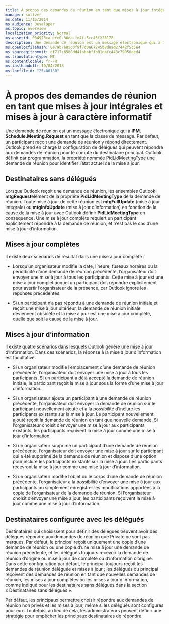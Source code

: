 ```yaml
---
title: À propos des demandes de réunion en tant que mises à jour intégrales et mises à jour à caractère informatif
manager: soliver
ms.date: 11/16/2014
ms.audience: Developer
ms.topic: overview
localization_priority: Normal
ms.assetid: 084928ca-efc0-36da-fe4f-5cc45f226178
description: Une demande de réunion est un message électronique qui a IPM. Schedule.Meeting.Request en tant que la classe de message. Par défaut, un participant reçoit une demande de réunion y répond directement.
ms.openlocfilehash: 8e7ab7a85d3f9f7c0a67245b8d8ad27442f5c5e4
ms.sourcegitcommit: ef717c65d8dd41ababffb01eafc443c79950aed4
ms.translationtype: MT
ms.contentlocale: fr-FR
ms.lasthandoff: 10/04/2018
ms.locfileid: "25400130"
---
```

# <a name="about-meeting-requests-as-informational-updates-and-full-updates"></a>À propos des demandes de réunion en tant que mises à jour intégrales et mises à jour à caractère informatif

Une demande de réunion est un message électronique qui a **IPM. Schedule.Meeting.Request** en tant que la classe de message. Par défaut, un participant reçoit une demande de réunion y répond directement. Outlook prend en charge la configuration de délégués qui peuvent répondre aux demandes de réunion pour le compte du destinataire principal. Outlook définit par programmation, la propriété nommée [PidLidMeetingType](https://msdn.microsoft.com/library/290b290c-7836-4a7e-bf1a-8d0225a07e56%28Office.15%29.aspx) une demande de réunion pour identifier l’état actuel de la mise à jour. 
  
## <a name="recipients-without-delegates"></a>Destinataires sans délégués

Lorsque Outlook reçoit une demande de réunion, les ensembles Outlook **mtgRequest**élément de la propriété **PidLidMeetingType** de la demande de réunion. Toute mise à jour de cette réunion est **mtgFullUpdate** (mise à jour intégrale) ou **mtgInfoUpdate** (mise à jour d’information) en fonction de la cause de la mise à jour avec Outlook définir **PidLidMeetingType** en conséquence. Une mise à jour complète requiert un participant explicitement répondre à la demande de réunion, et n’est pas le cas d’une mise à jour d’information. 
  
## <a name="full-updates"></a>Mises à jour complètes

Il existe deux scénarios de résultat dans une mise à jour complète :
  
- Lorsqu’un organisateur modifie la date, l’heure, fuseaux horaires ou la périodicité d’une demande de réunion précédente, l’organisateur doit envoyer une mise à jour à tous les participants. Cette mise à jour est une mise à jour complet auquel un participant doit répondre explicitement pour avertir l’organisateur de la présence, car Outlook ignore les réponses précédentes.
    
- Si un participant n’a pas répondu à une demande de réunion initiale et reçoit une mise à jour ultérieur, la demande de réunion initiale deviennent obsolète et la mise à jour est une mise à jour complète, quelle que soit la cause de la mise à jour.
    
## <a name="informational-updates"></a>Mises à jour d’information

Il existe quatre scénarios dans lesquels Outlook génère une mise à jour d’information. Dans ces scénarios, la réponse à la mise à jour d’information est facultative.
  
- Si un organisateur modifie l’emplacement d’une demande de réunion précédente, l’organisateur doit envoyer une mise à jour à tous les participants. Si un participant a déjà accepté la demande de réunion initiale, le participant reçoit la mise à jour sous la forme d’une mise à jour d’information.
    
- Si un organisateur ajoute un participant à une demande de réunion précédente, l’organisateur doit envoyer la demande de réunion sur le participant nouvellement ajouté et a la possibilité d’inclure les participants existants sur la mise à jour. Le participant nouvellement ajouté reçoit la demande de réunion en tant que nouvelle demande. Si l’organisateur choisit d’envoyer une mise à jour aux participants existants, les participants reçoivent la mise à jour comme une mise à jour d’information.
    
- Si un organisateur supprime un participant d’une demande de réunion précédente, l’organisateur doit envoyer une mise à jour sur le participant qui a été supprimé de la demande de réunion et dispose d’une option pour inclure les participants existants sur la mise à jour. Les participants recevront la mise à jour comme une mise à jour d’information.
    
- Si un organisateur modifie l’objet ou le corps d’une demande de réunion précédente, l’organisateur a la possibilité d’envoyer une mise à jour aux participants ou simplement enregistrer les modifications apportées à la copie de l’organisateur de la demande de réunion. Si l’organisateur choisit d’envoyer une mise à jour, les participants reçoivent la mise à jour comme une mise à jour d’information.
    
## <a name="recipients-set-up-with-delegates"></a>Destinataires configurée avec les délégués

Destinataires qui choisissent pour définir des délégués peuvent avoir des délégués répondre aux demandes de réunion que Private ne sont pas marqués. Par défaut, le principal reçoit uniquement une copie d’une demande de réunion ou une copie d’une mise à jour une demande de réunion précédente, et les délégués toujours recevoir la demande de réunion d’origine ou mise à jour de complète ou d’information d’origine. Dans cette configuration par défaut, le principal toujours reçoit les demandes de réunion déléguée et mises à jour ; les délégués du principal reçoivent des demandes de réunion en tant que nouvelles demandes de réunion, les mises à jour complètes ou les mises à jour d’information, comme indiqué pour les destinataires sans délégués dans la section « Destinataires sans délégués ».
  
Par défaut, les principaux permettre choisir répondre aux demandes de réunion non privés et les mises à jour, même si les délégués sont configurés pour eux. Toutefois, au lieu de cela, les administrateurs peuvent définir une stratégie pour empêcher les principaux destinataires de répondre.
  

